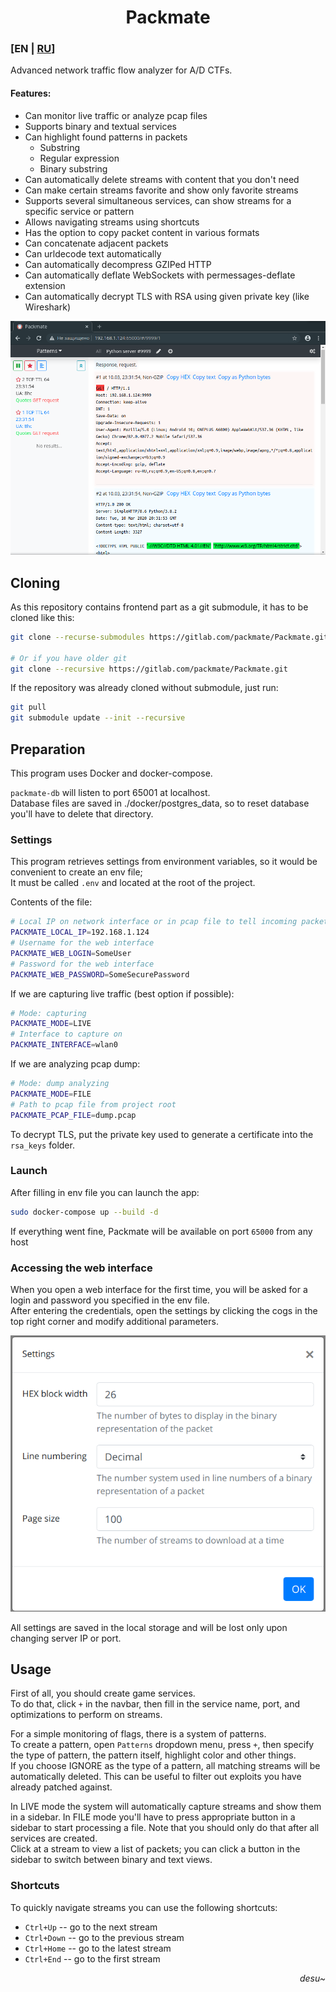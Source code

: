 <div align="center">

# Packmate
</div>

### [EN | [RU](README.md)]
Advanced network traffic flow analyzer for A/D CTFs.

#### Features:
* Can monitor live traffic or analyze pcap files
* Supports binary and textual services
* Can highlight found patterns in packets
  * Substring
  * Regular expression
  * Binary substring
* Can automatically delete streams with content that you don't need
* Can make certain streams favorite and show only favorite streams
* Supports several simultaneous services, can show streams for a specific service or pattern
* Allows navigating streams using shortcuts
* Has the option to copy packet content in various formats
* Can concatenate adjacent packets
* Can urldecode text automatically
* Can automatically decompress GZIPed HTTP
* Can automatically deflate WebSockets with permessages-deflate extension
* Can automatically decrypt TLS with RSA using given private key (like Wireshark)

![Main window](screenshots/Screenshot.png)
## Cloning
As this repository contains frontend part as a git submodule, it has to be cloned like this:
```bash
git clone --recurse-submodules https://gitlab.com/packmate/Packmate.git

# Or if you have older git
git clone --recursive https://gitlab.com/packmate/Packmate.git
```

If the repository was already cloned without submodule, just run:
```bash
git pull
git submodule update --init --recursive
```

## Preparation
This program uses Docker and docker-compose.

`packmate-db` will listen to port 65001 at localhost.  
Database files are saved in ./docker/postgres_data, so to reset database you'll have to delete that directory.

### Settings
This program retrieves settings from environment variables, 
so it would be convenient to create an env file;  
It must be called `.env` and located at the root of the project.

Contents of the file:
```bash
# Local IP on network interface or in pcap file to tell incoming packets from outgoing
PACKMATE_LOCAL_IP=192.168.1.124
# Username for the web interface
PACKMATE_WEB_LOGIN=SomeUser
# Password for the web interface
PACKMATE_WEB_PASSWORD=SomeSecurePassword
```

If we are capturing live traffic (best option if possible):
```bash
# Mode: capturing
PACKMATE_MODE=LIVE
# Interface to capture on
PACKMATE_INTERFACE=wlan0
```
If we are analyzing pcap dump:
```bash
# Mode: dump analyzing
PACKMATE_MODE=FILE
# Path to pcap file from project root
PACKMATE_PCAP_FILE=dump.pcap
```

To decrypt TLS, put the private key used to generate a certificate into the `rsa_keys` folder.

### Launch
After filling in env file you can launch the app:
```bash
sudo docker-compose up --build -d
```

If everything went fine, Packmate will be available on port `65000` from any host

### Accessing the web interface
When you open a web interface for the first time, you will be asked for a login and password
you specified in the env file.  
After entering the credentials, open the settings by clicking the cogs 
in the top right corner and modify additional parameters.

![Settings](screenshots/Screenshot_Settings.png)

All settings are saved in the local storage and will be 
lost only upon changing server IP or port.

## Usage
First of all, you should create game services.  
To do that, click `+` in the navbar, 
then fill in the service name, port, and optimizations to perform on streams.

For a simple monitoring of flags, there is a system of patterns.  
To create a pattern, open `Patterns` dropdown menu, press `+`, then 
specify the type of pattern, the pattern itself, highlight color and other things.  
If you choose IGNORE as the type of a pattern, all matching streams will be automatically deleted.
This can be useful to filter out exploits you have already patched against.

In LIVE mode the system will automatically capture streams and show them in a sidebar.
In FILE mode you'll have to press appropriate button in a sidebar to start processing a file. 
Note that you should only do that after all services are created.  
Click at a stream to view a list of packets;
you can click a button in the sidebar to switch between binary and text views.

### Shortcuts
To quickly navigate streams you can use the following shortcuts:
* `Ctrl+Up` -- go to the next stream
* `Ctrl+Down` -- go to the previous stream
* `Ctrl+Home` -- go to the latest stream
* `Ctrl+End` -- go to the first stream

<div align="right">

*desu~*
</div>
